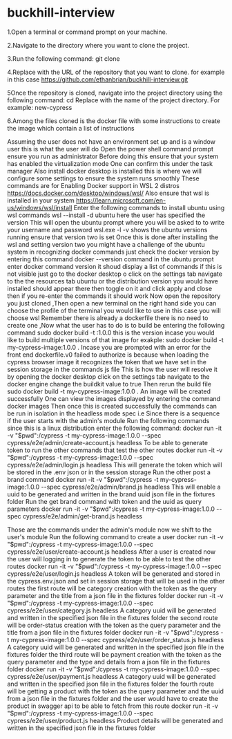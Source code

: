 # buckhill-interview

1.Open a terminal or command prompt on your machine.

2.Navigate to the directory where you want to clone the project.

3.Run the following command:
git clone <repository-url>

4.Replace <repository-url> with the URL of the repository that you want to clone.
for example in this case https://github.com/ethanbrian/buckhill-interview.git

5Once the repository is cloned, navigate into the project directory using the following command:
cd <project-directory>
Replace <project-directory> with the name of the project directory. For example:
new-cypress

6.Among the files cloned is the docker file with some instructions to create the image which contain a list of instructions

Assuming the user does not have an environment set up and is a window user this is what the user will do
Open the power shell command prompt ensure you run as administrator
Before doing this ensure that your system has enabled the virtualization mode One can confirm this under the task manager
Also install docker desktop is installed this is where we will configure some settings to ensure the system runs smoothly 
These commands are for Enabling Docker support in WSL 2 distros https://docs.docker.com/desktop/windows/wsl/
Also ensure that wsl is installed in your system https://learn.microsoft.com/en-us/windows/wsl/install
Enter the following commands to install ubuntu using wsl commands
wsl --install -d ubuntu here the user has specified the version
This will open the ubuntu prompt where you will be asked to to write your username and password
wsl.exe -l -v shows the ubuntu versions running
ensure that version two is set
Once this is done after installing the wsl and setting version two you might have a challenge of the ubuntu system  in recognizing docker commands 
just check the docker version by entering this command docker --version command in the ubuntu prompt
enter docker command version it shoud display a list of commands if this is not visible just go to the docker desktop o click on the settings tab navigate to the the resources tab ubuntu or the distribution version you would have installed should appear there then toggle on it and click apply and close then if you re-enter the commands it should work
Now open the repository you just cloned ,Then open a new terminal on the right hand side you can choose the profile of the terminal you would like to use in this case you will choose wsl
Remember there is already a dockerfile there is no need to create one ,Now what the user has to do is to build be entering the following command sudo docker build -t <the name of your image>:1.0.0 this is the version incase you would like to build multiple versions of that image for exakple: sudo docker build -t my-cypress-image:1.0.0 .
Incase you are prompted with an error for the front end dockerfile.v0 failed to authorize is because when loading the cypress browser image it recognizes the token that we have set in the session storage in the commands js file
This is how the user will resolve it by opening the docker desktop click on the settings tab navigate to the docker engine change the buildkit value to true
Then rerun the build file sudo docker build -t my-cypress-image:1.0.0 .
An image will be created successfully
One can view the images displayed by entering the command docker images
Then once this is created successfully the commands can be run in isolation in the headless mode spec
i.e Since there is a sequence if the user starts with the admin's module
Run the following commands since this is a linux distribution enter the following command:
docker run -it -v "$pwd":/cypress -t my-cypress-image:1.0.0 --spec cypress/e2e/admin/create-account.js headless
To be able to generate token to run the other commands that test the other routes
docker run -it -v "$pwd":/cypress -t my-cypress-image:1.0.0 --spec cypress/e2e/admin/login.js headless
This will generate the token which will be stored in the .env json or in the session storage
Run the other post a brand command
docker run -it -v "$pwd":/cypress -t my-cypress-image:1.0.0 --spec cypress/e2e/admin/brand.js headless
This will enable a uuid to be generated and written in the brand uuid json file in the fixtures folder 
Run the get brand command with token and the uuid as query parameters
docker run -it -v "$pwd":/cypress -t my-cypress-image:1.0.0 --spec cypress/e2e/admin/get-brand.js headless

Those are the commands under the admin's module now we shift to the user's module
Run the following command to create a user
docker run -it -v "$pwd":/cypress -t my-cypress-image:1.0.0 --spec cypress/e2e/user/create-account.js headless
After a user is created now the user will logging in to generate the token to be able to test the other routes
docker run -it -v "$pwd":/cypress -t my-cypress-image:1.0.0 --spec cypress/e2e/user/login.js headless
A token will be generated and stored in the cypress.env.json and set in session storage that will be used in the other routes
the first route will be category creation with the token as the query parameter and the title from a json file in the fixtures folder 
docker run -it -v "$pwd":/cypress -t my-cypress-image:1.0.0 --spec cypress/e2e/user/category.js headless
A category uuid will be generated and written in the specified json file in the fixtures folder
the second route will be order-status creation with the token as the query parameter and the title from a json file in the fixtures folder 
docker run -it -v "$pwd":/cypress -t my-cypress-image:1.0.0 --spec cypress/e2e/user/order_status.js headless
A category uuid will be generated and written in the specified json file in the fixtures folder
the third route will be payment creation with the token as the query parameter and the type and details from a json file in the fixtures folder 
docker run -it -v "$pwd":/cypress -t my-cypress-image:1.0.0 --spec cypress/e2e/user/payment.js headless
A category uuid will be generated and written in the specified json file in the fixtures folder
the fourth route will be getting a product with the token as the query parameter and the uuid from a json file in the fixtures folder  and the user would have to create the product in swagger api to be able to fetch from this route
docker run -it -v "$pwd":/cypress -t my-cypress-image:1.0.0 --spec cypress/e2e/user/product.js headless
Product details will be generated and written in the specified json file in the fixtures folder





